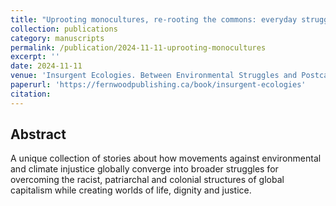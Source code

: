 ```yaml
---
title: "Uprooting monocultures, re-rooting the commons: everyday struggles against eucalyptus tree plantations in Galicia"
collection: publications
category: manuscripts
permalink: /publication/2024-11-11-uprooting-monocultures
excerpt: ''
date: 2024-11-11
venue: 'Insurgent Ecologies. Between Environmental Struggles and Postcapitalist Transformations'
paperurl: 'https://fernwoodpublishing.ca/book/insurgent-ecologies'
citation: 
---
```


## Abstract

A unique collection of stories about how movements against environmental and climate injustice globally converge into broader struggles for overcoming the racist, patriarchal and colonial structures of global capitalism while creating worlds of life, dignity and justice.
